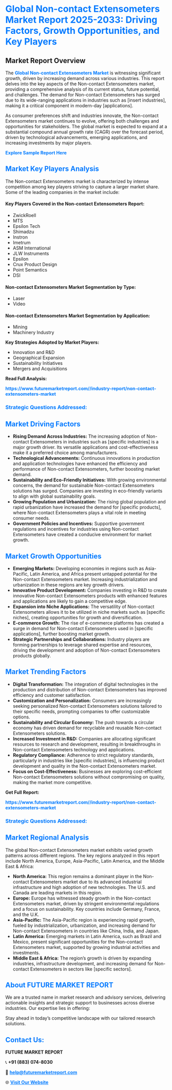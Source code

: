 <h1 style="color: #007BFF;">Global Non-contact Extensometers Market Report 2025-2033: Driving Factors, Growth Opportunities, and Key Players</h1>

<section id="overview">
<h2>Market Report Overview</h2>
<p>The <a href="https://www.futuremarketreport.com//industry-report/non-contact-extensometers-market" style="color: #007BFF; text-decoration: none;"><strong>Global Non-contact Extensometers Market</strong></a> is witnessing significant growth, driven by increasing demand across various industries. This report delves into the key aspects of the Non-contact Extensometers market, providing a comprehensive analysis of its current status, future potential, and challenges. The demand for Non-contact Extensometers has surged due to its wide-ranging applications in industries such as [insert industries], making it a critical component in modern-day [applications].</p>
<p>As consumer preferences shift and industries innovate, the Non-contact Extensometers market continues to evolve, offering both challenges and opportunities for stakeholders. The global market is expected to expand at a substantial compound annual growth rate (CAGR) over the forecast period, driven by technological advancements, emerging applications, and increasing investments by major players.</p>
</section>

<section id="overview">
<p><a href="https://www.futuremarketreport.com//request-sample/reportId=92192" style="color: #007BFF; text-decoration: none;"><strong>Explore Sample Report Here</strong></a></p>
</section>

<section id="key-players">
<h2 style="color: #007BFF;">Market Key Players Analysis</h2>
<p>The Non-contact Extensometers market is characterized by intense competition among key players striving to capture a larger market share. Some of the leading companies in the market include:</p>
<h4>Key Players Covered in the Non-contact Extensometers Report:</h4>
<ul><li>ZwickRoell</li><li>MTS</li><li>Epsilon Tech</li><li>Shimadzu</li><li>Instron</li><li>Imetrum</li><li>ASM International</li><li>JLW Instruments</li><li>Epsilon</li><li>Crux Product Design</li><li>Point Semantics</li><li>DSI</li></ul>
<h4>Non-contact Extensometers Market Segmentation by Type:</h4>
<ul><li>Laser</li><li>Video</li></ul>

<h4>Non-contact Extensometers Market Segmentation by Application:</h4>
<ul><li>Mining</li><li>Machinery Industry</li></ul>
<p><strong>Key Strategies Adopted by Market Players:</strong></p>
<ul>
<li>Innovation and R&D</li>
<li>Geographical Expansion</li>
<li>Sustainability Initiatives</li>
<li>Mergers and Acquisitions</li>
</ul>
</section>

<section>
<p><strong>Read Full Analysis: </strong></p><a href="https://www.futuremarketreport.com//industry-report/non-contact-extensometers-market" style="color: #007BFF; text-decoration: none;"><strong>https://www.futuremarketreport.com//industry-report/non-contact-extensometers-market</strong></a>
<h3 style="color: #007BFF;">Strategic Questions Addressed:</h3>
</section>

<section id="driving-factors">
<h2 style="color: #007BFF;">Market Driving Factors</h2>
<ul>
<li><strong>Rising Demand Across Industries:</strong> The increasing adoption of Non-contact Extensometers in industries such as [specific industries] is a major growth driver. Its versatile applications and cost-effectiveness make it a preferred choice among manufacturers.</li>
<li><strong>Technological Advancements:</strong> Continuous innovations in production and application technologies have enhanced the efficiency and performance of Non-contact Extensometers, further boosting market demand.</li>
<li><strong>Sustainability and Eco-Friendly Initiatives:</strong> With growing environmental concerns, the demand for sustainable Non-contact Extensometers solutions has surged. Companies are investing in eco-friendly variants to align with global sustainability goals.</li>
<li><strong>Growing Population and Urbanization:</strong> The rising global population and rapid urbanization have increased the demand for [specific products], where Non-contact Extensometers plays a vital role in meeting consumer needs.</li>
<li><strong>Government Policies and Incentives:</strong> Supportive government regulations and incentives for industries using Non-contact Extensometers have created a conducive environment for market growth.</li>
</ul>
</section>

<section id="growth-opportunities">
<h2 style="color: #007BFF;">Market Growth Opportunities</h2>
<ul>
<li><strong>Emerging Markets:</strong> Developing economies in regions such as Asia-Pacific, Latin America, and Africa present untapped potential for the Non-contact Extensometers market. Increasing industrialization and urbanization in these regions are key growth drivers.</li>
<li><strong>Innovative Product Development:</strong> Companies investing in R&D to create innovative Non-contact Extensometers products with enhanced features and applications are likely to gain a competitive edge.</li>
<li><strong>Expansion into Niche Applications:</strong> The versatility of Non-contact Extensometers allows it to be utilized in niche markets such as [specific niches], creating opportunities for growth and diversification.</li>
<li><strong>E-commerce Growth:</strong> The rise of e-commerce platforms has created a surge in demand for Non-contact Extensometers used in [specific applications], further boosting market growth.</li>
<li><strong>Strategic Partnerships and Collaborations:</strong> Industry players are forming partnerships to leverage shared expertise and resources, driving the development and adoption of Non-contact Extensometers products globally.</li>
</ul>
</section>

<section id="trending-factors">
<h2 style="color: #007BFF;">Market Trending Factors</h2>
<ul>
<li><strong>Digital Transformation:</strong> The integration of digital technologies in the production and distribution of Non-contact Extensometers has improved efficiency and customer satisfaction.</li>
<li><strong>Customization and Personalization:</strong> Consumers are increasingly seeking personalized Non-contact Extensometers solutions tailored to their specific needs, prompting companies to offer customizable options.</li>
<li><strong>Sustainability and Circular Economy:</strong> The push towards a circular economy has driven demand for recyclable and reusable Non-contact Extensometers solutions.</li>
<li><strong>Increased Investment in R&D:</strong> Companies are allocating significant resources to research and development, resulting in breakthroughs in Non-contact Extensometers technology and applications.</li>
<li><strong>Regulatory Compliance:</strong> Adherence to strict regulatory standards, particularly in industries like [specific industries], is influencing product development and quality in the Non-contact Extensometers market.</li>
<li><strong>Focus on Cost-Effectiveness:</strong> Businesses are exploring cost-efficient Non-contact Extensometers solutions without compromising on quality, making the market more competitive.</li>
</ul>
</section>

<section>
<p><strong>Get Full Report: </strong></p><a href="https://www.futuremarketreport.com//industry-report/non-contact-extensometers-market" style="color: #007BFF; text-decoration: none;"><strong>https://www.futuremarketreport.com//industry-report/non-contact-extensometers-market</strong></a>
<h3 style="color: #007BFF;">Strategic Questions Addressed:</h3>
</section>


<section id="regional-analysis">
<h2 style="color: #007BFF;">Market Regional Analysis</h2>
<p>The global Non-contact Extensometers market exhibits varied growth patterns across different regions. The key regions analyzed in this report include North America, Europe, Asia-Pacific, Latin America, and the Middle East & Africa:</p>
<ul>
<li><strong>North America:</strong> This region remains a dominant player in the Non-contact Extensometers market due to its advanced industrial infrastructure and high adoption of new technologies. The U.S. and Canada are leading markets in this region.</li>
<li><strong>Europe:</strong> Europe has witnessed steady growth in the Non-contact Extensometers market, driven by stringent environmental regulations and a focus on sustainability. Key countries include Germany, France, and the U.K.</li>
<li><strong>Asia-Pacific:</strong> The Asia-Pacific region is experiencing rapid growth, fueled by industrialization, urbanization, and increasing demand for Non-contact Extensometers in countries like China, India, and Japan.</li>
<li><strong>Latin America:</strong> Emerging markets in Latin America, such as Brazil and Mexico, present significant opportunities for the Non-contact Extensometers market, supported by growing industrial activities and investments.</li>
<li><strong>Middle East & Africa:</strong> The region’s growth is driven by expanding industries, infrastructure development, and increasing demand for Non-contact Extensometers in sectors like [specific sectors].</li>
</ul>
</section>

<footer>
<h2 style="color: #007BFF;">About FUTURE MARKET REPORT</h2>
<p>We are a trusted name in market research and advisory services, delivering actionable insights and strategic support to businesses across diverse industries. Our expertise lies in offering:</p>

<p>Stay ahead in today’s competitive landscape with our tailored research solutions.</p>

<h2 style="color: #007BFF;">Contact Us:</h2>
<p><strong>FUTURE MARKET REPORT</strong></p>
<p>📞 <strong>+91 (883) 074-8030</strong></p>
<p>📧 <strong><a href="mailto:help@futuremarketreport.com" style="color: #007BFF;">help@futuremarketreport.com</a></strong></p>
<p>🌐 <strong><a href="https://www.futuremarketreport.com/" style="color: #007BFF;">Visit Our Website</a></strong></p>
</footer>